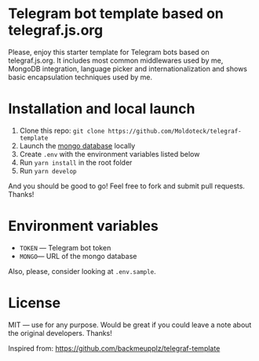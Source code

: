 # Telegram bot template based on telegraf.js.org

Please, enjoy this starter template for Telegram bots based on telegraf.js.org. It includes most common middlewares used by me, MongoDB integration, language picker and internationalization and shows basic encapsulation techniques used by me.

# Installation and local launch

1. Clone this repo: `git clone https://github.com/Moldoteck/telegraf-template`
2. Launch the [mongo database](https://www.mongodb.com/) locally
3. Create `.env` with the environment variables listed below
4. Run `yarn install` in the root folder
5. Run `yarn develop`

And you should be good to go! Feel free to fork and submit pull requests. Thanks!

# Environment variables

- `TOKEN` — Telegram bot token
- `MONGO`— URL of the mongo database

Also, please, consider looking at `.env.sample`.

# License

MIT — use for any purpose. Would be great if you could leave a note about the original developers. Thanks!

Inspired from: https://github.com/backmeupplz/telegraf-template